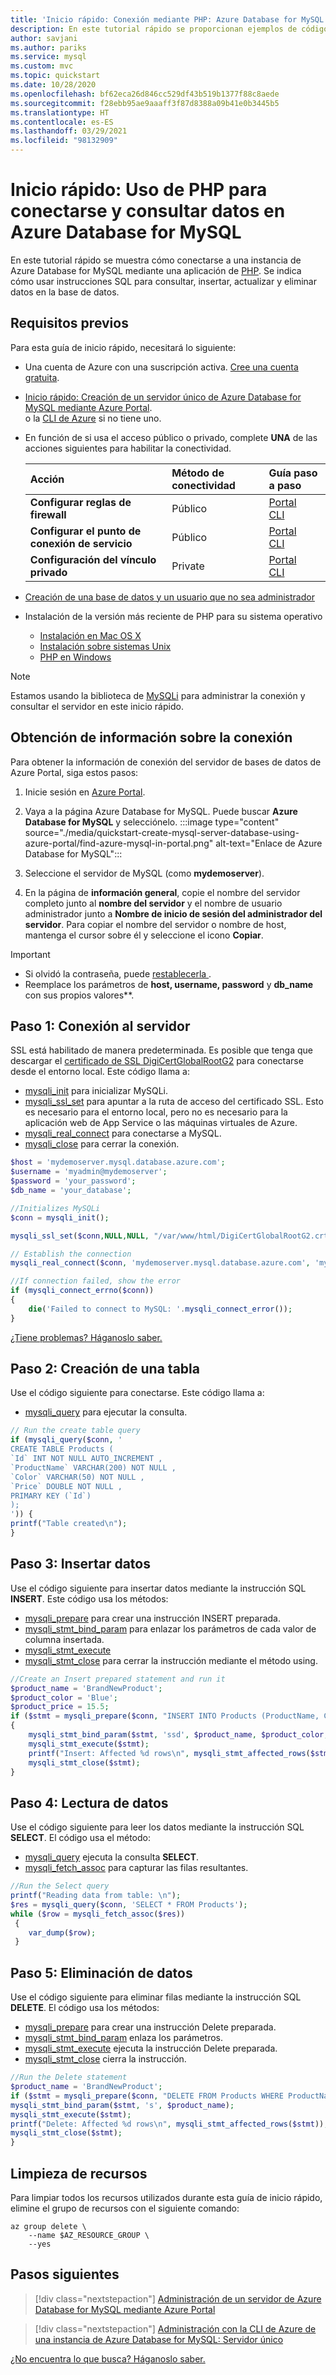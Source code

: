 ```yaml
---
title: 'Inicio rápido: Conexión mediante PHP: Azure Database for MySQL'
description: En este tutorial rápido se proporcionan ejemplos de código de PHP que se pueden usar para conectarse a Azure Database for MySQL y consultar datos en este servicio.
author: savjani
ms.author: pariks
ms.service: mysql
ms.custom: mvc
ms.topic: quickstart
ms.date: 10/28/2020
ms.openlocfilehash: bf62eca26d846cc529df43b519b1377f88c8aede
ms.sourcegitcommit: f28ebb95ae9aaaff3f87d8388a09b41e0b3445b5
ms.translationtype: HT
ms.contentlocale: es-ES
ms.lasthandoff: 03/29/2021
ms.locfileid: "98132909"
---
```

# <a name="quickstart-use-php-to-connect-and-query-data-in-azure-database-for-mysql"></a>Inicio rápido: Uso de PHP para conectarse y consultar datos en Azure Database for MySQL
En este tutorial rápido se muestra cómo conectarse a una instancia de Azure Database for MySQL mediante una aplicación de [PHP](https://secure.php.net/manual/intro-whatis.php). Se indica cómo usar instrucciones SQL para consultar, insertar, actualizar y eliminar datos en la base de datos.

## <a name="prerequisites"></a>Requisitos previos
Para esta guía de inicio rápido, necesitará lo siguiente:

- Una cuenta de Azure con una suscripción activa. [Cree una cuenta gratuita](https://azure.microsoft.com/free).
- [Inicio rápido: Creación de un servidor único de Azure Database for MySQL mediante Azure Portal](./quickstart-create-mysql-server-database-using-azure-portal.md). <br/> o la [CLI de Azure](./quickstart-create-mysql-server-database-using-azure-cli.md) si no tiene uno.
- En función de si usa el acceso público o privado, complete **UNA** de las acciones siguientes para habilitar la conectividad.

    |Acción| Método de conectividad|Guía paso a paso|
    |:--------- |:--------- |:--------- |
    | **Configurar reglas de firewall** | Público | [Portal](./howto-manage-firewall-using-portal.md) <br/> [CLI](./howto-manage-firewall-using-cli.md)|
    | **Configurar el punto de conexión de servicio** | Público | [Portal](./howto-manage-vnet-using-portal.md) <br/> [CLI](./howto-manage-vnet-using-cli.md)|
    | **Configuración del vínculo privado** | Private | [Portal](./howto-configure-privatelink-portal.md) <br/> [CLI](./howto-configure-privatelink-cli.md) |

- [Creación de una base de datos y un usuario que no sea administrador](./howto-create-users.md?tabs=single-server)
- Instalación de la versión más reciente de PHP para su sistema operativo
    - [Instalación en Mac OS X](https://secure.php.net/manual/install.macosx.php)
    - [Instalación sobre sistemas Unix](https://secure.php.net/manual/install.unix.php)
    - [PHP en Windows](https://secure.php.net/manual/install.windows.php)

> [!NOTE]
> Estamos usando la biblioteca de [MySQLi](https://www.php.net/manual/en/book.mysqli.php) para administrar la conexión y consultar el servidor en este inicio rápido.

## <a name="get-connection-information"></a>Obtención de información sobre la conexión
Para obtener la información de conexión del servidor de bases de datos de Azure Portal, siga estos pasos:

1. Inicie sesión en [Azure Portal](https://portal.azure.com/).
2. Vaya a la página Azure Database for MySQL. Puede buscar **Azure Database for MySQL** y selecciónelo.
:::image type="content" source="./media/quickstart-create-mysql-server-database-using-azure-portal/find-azure-mysql-in-portal.png" alt-text="Enlace de Azure Database for MySQL":::

2. Seleccione el servidor de MySQL (como **mydemoserver**).
3. En la página de **información general**, copie el nombre del servidor completo junto al **nombre del servidor** y el nombre de usuario administrador junto a **Nombre de inicio de sesión del administrador del servidor**. Para copiar el nombre del servidor o nombre de host, mantenga el cursor sobre él y seleccione el icono **Copiar**.

> [!IMPORTANT]
> - Si olvidó la contraseña, puede [restablecerla ](./howto-create-manage-server-portal.md#update-admin-password).
> - Reemplace los parámetros de **host, username, password** y **db_name** con sus propios valores**.

## <a name="step-1-connect-to-the-server"></a>Paso 1: Conexión al servidor
SSL está habilitado de manera predeterminada. Es posible que tenga que descargar el [certificado de SSL DigiCertGlobalRootG2](https://cacerts.digicert.com/DigiCertGlobalRootG2.crt.pem) para conectarse desde el entorno local. Este código llama a:
- [mysqli_init](https://secure.php.net/manual/mysqli.init.php) para inicializar MySQLi.
- [mysqli_ssl_set](https://www.php.net/manual/en/mysqli.ssl-set.php) para apuntar a la ruta de acceso del certificado SSL. Esto es necesario para el entorno local, pero no es necesario para la aplicación web de App Service o las máquinas virtuales de Azure.
- [mysqli_real_connect](https://secure.php.net/manual/mysqli.real-connect.php) para conectarse a MySQL.
- [mysqli_close](https://secure.php.net/manual/mysqli.close.php) para cerrar la conexión.


```php
$host = 'mydemoserver.mysql.database.azure.com';
$username = 'myadmin@mydemoserver';
$password = 'your_password';
$db_name = 'your_database';

//Initializes MySQLi
$conn = mysqli_init();

mysqli_ssl_set($conn,NULL,NULL, "/var/www/html/DigiCertGlobalRootG2.crt.pem", NULL, NULL);

// Establish the connection
mysqli_real_connect($conn, 'mydemoserver.mysql.database.azure.com', 'myadmin@mydemoserver', 'yourpassword', 'quickstartdb', 3306, NULL, MYSQLI_CLIENT_SSL);

//If connection failed, show the error
if (mysqli_connect_errno($conn))
{
    die('Failed to connect to MySQL: '.mysqli_connect_error());
}
```
[¿Tiene problemas? Háganoslo saber.](https://aka.ms/mysql-doc-feedback)

## <a name="step-2-create-a-table"></a>Paso 2: Creación de una tabla
Use el código siguiente para conectarse. Este código llama a:
- [mysqli_query](https://secure.php.net/manual/mysqli.query.php) para ejecutar la consulta.
```php
// Run the create table query
if (mysqli_query($conn, '
CREATE TABLE Products (
`Id` INT NOT NULL AUTO_INCREMENT ,
`ProductName` VARCHAR(200) NOT NULL ,
`Color` VARCHAR(50) NOT NULL ,
`Price` DOUBLE NOT NULL ,
PRIMARY KEY (`Id`)
);
')) {
printf("Table created\n");
}
```

## <a name="step-3-insert-data"></a>Paso 3: Insertar datos
Use el código siguiente para insertar datos mediante la instrucción SQL **INSERT**. Este código usa los métodos:
- [mysqli_prepare](https://secure.php.net/manual/mysqli.prepare.php) para crear una instrucción INSERT preparada.
- [mysqli_stmt_bind_param](https://secure.php.net/manual/mysqli-stmt.bind-param.php) para enlazar los parámetros de cada valor de columna insertada.
- [mysqli_stmt_execute](https://secure.php.net/manual/mysqli-stmt.execute.php)
- [mysqli_stmt_close](https://secure.php.net/manual/mysqli-stmt.close.php) para cerrar la instrucción mediante el método using.


```php
//Create an Insert prepared statement and run it
$product_name = 'BrandNewProduct';
$product_color = 'Blue';
$product_price = 15.5;
if ($stmt = mysqli_prepare($conn, "INSERT INTO Products (ProductName, Color, Price) VALUES (?, ?, ?)"))
{
    mysqli_stmt_bind_param($stmt, 'ssd', $product_name, $product_color, $product_price);
    mysqli_stmt_execute($stmt);
    printf("Insert: Affected %d rows\n", mysqli_stmt_affected_rows($stmt));
    mysqli_stmt_close($stmt);
}

```

## <a name="step-4-read-data"></a>Paso 4: Lectura de datos
Use el código siguiente para leer los datos mediante la instrucción SQL **SELECT**.  El código usa el método:
- [mysqli_query](https://secure.php.net/manual/mysqli.query.php) ejecuta la consulta **SELECT**.
- [mysqli_fetch_assoc](https://secure.php.net/manual/mysqli-result.fetch-assoc.php) para capturar las filas resultantes.

```php
//Run the Select query
printf("Reading data from table: \n");
$res = mysqli_query($conn, 'SELECT * FROM Products');
while ($row = mysqli_fetch_assoc($res))
 {
    var_dump($row);
 }

```


## <a name="step-5-delete-data"></a>Paso 5: Eliminación de datos
Use el código siguiente para eliminar filas mediante la instrucción SQL **DELETE**. El código usa los métodos:
- [mysqli_prepare](https://secure.php.net/manual/mysqli.prepare.php) para crear una instrucción Delete preparada.
- [mysqli_stmt_bind_param](https://secure.php.net/manual/mysqli-stmt.bind-param.php) enlaza los parámetros.
- [mysqli_stmt_execute](https://secure.php.net/manual/mysqli-stmt.execute.php) ejecuta la instrucción Delete preparada.
- [mysqli_stmt_close](https://secure.php.net/manual/mysqli-stmt.close.php) cierra la instrucción.

```php
//Run the Delete statement
$product_name = 'BrandNewProduct';
if ($stmt = mysqli_prepare($conn, "DELETE FROM Products WHERE ProductName = ?")) {
mysqli_stmt_bind_param($stmt, 's', $product_name);
mysqli_stmt_execute($stmt);
printf("Delete: Affected %d rows\n", mysqli_stmt_affected_rows($stmt));
mysqli_stmt_close($stmt);
}
```

## <a name="clean-up-resources"></a>Limpieza de recursos

Para limpiar todos los recursos utilizados durante esta guía de inicio rápido, elimine el grupo de recursos con el siguiente comando:

```azurecli
az group delete \
    --name $AZ_RESOURCE_GROUP \
    --yes
```

## <a name="next-steps"></a>Pasos siguientes
> [!div class="nextstepaction"]
> [Administración de un servidor de Azure Database for MySQL mediante Azure Portal](./howto-create-manage-server-portal.md)<br/>

> [!div class="nextstepaction"]
> [Administración con la CLI de Azure de una instancia de Azure Database for MySQL: Servidor único](./how-to-manage-single-server-cli.md)

[¿No encuentra lo que busca? Háganoslo saber.](https://aka.ms/mysql-doc-feedback)
